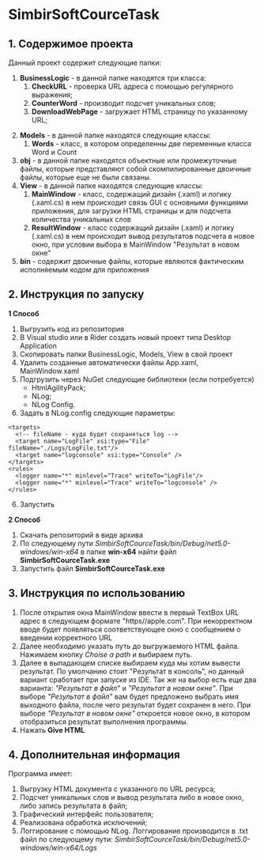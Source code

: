 # SimbirSoftCourceTask

## 1. Содержимое проекта
Данный проект содержит следующие папки:
1. <b>BusinessLogic</b> - в данной папке находятся три класса:
    1. <b>CheckURL</b> - проверка URL адреса с помощью регулярного выражения;
    2. <b>CounterWord</b> - производит подсчет уникальных слов;
    3. <b>DownloadWebPage</b> - загружает HTML страницу по указанному URL;
2) <b>Models</b> - в данной папке находятся следующие классы:
    1. <b>Words</b> - класс, в котором определенны две переменные класса Word и Count
3) <b>obj</b> - в данной папке находятся объектные или промежуточные файлы, которые представляют собой скомпилированные двоичные файлы, которые еще не были связаны.
4) <b>View</b> - в данной папке находятся следующие классы:
    1. <b>MainWindow</b> - класс, содержащий дизайн (.xaml) и логику (.xaml.cs) в нем происходит связь GUI с основными функциями приложения, для загрузки HTML страницы и для подсчета количества уникальных слов
    1. <b>ResultWindow</b> - класс содержащий дизайн (.xaml) и логику (.xaml.cs) в нем происходит вывод результатов подсчета в новое окно, при условии выбора в MainWindow "Результат в новом окне"
5) <b>bin</b> - содержит двоичные файлы, которые являются фактическим исполняемым кодом для приложения

## 2. Инструкция по запуску
<b>1 Способ</b>
1) Выгрузить код из репозитория
2) В Visual studio или в Rider создать новый проект типа Desktop Application
3) Скопировать папки BusinessLogic, Models, View в свой проект
4) Удалить созданные автоматически файлы App.xaml, MainWindow.xaml
4) Подгрузить через NuGet следующие библиотеки (если потребуется)
    * HtmlAgilityPack;
    * NLog;
    * NLog Config.
5) Задать в NLog.config следующие параметры:
  ```
  <targets>
    <!-- fileName - куда будет сохраняться log -->
    <target name="LogFile" xsi:type="File" fileName="./Logs/LogFile.txt"/>
    <target name="logconsole" xsi:type="Console" />
  </targets>
  <rules>
    <logger name="*" minlevel="Trace" writeTo="LogFile"/>
    <logger name="*" minlevel="Trace" writeTo="logconsole" />
  </rules>
  ```
6) Запустить

<b>2 Способ</b>
1) Скачать репозиторий в виде архива
2) По следующему пути <i>SimbirSoftCourceTask/bin/Debug/net5.0-windows/win-x64</i> в папке <b>win-x64</b> найти файл <b>SimbirSoftCourceTask.exe</b>
3) Запустить файл <b>SimbirSoftCourceTask.exe</b>

## 3. Инструкция по использованию
1) После открытия окна MainWindow ввести в первый TextBox URL адрес в следующем формате "https//apple.com". При некорректном вводе будет появляться соответствующее окно с сообщением о введении корректного URL
2) Далее необходимо указать путь до выгружаемого HTML файла. Нажимаем кнопку <i>Choise a path</i> и выбираем путь.
3) Далее в выпадающем списке выбираем куда мы хотим вывести результат. По умолчанию стоит </i>"Результат в консоль"</i>, но данный вариант сработает при запуске из IDE.
Так же на выбор есть еще два варианта: <i>"Результат в файл"</i> и <i>"Результат в новом окне"</i>. При выборе <i>"Результат в файл"</i> вам будет предложено выбрать имя выходного файла,
после чего результат будет сохранен в него. При выборе <i>"Результат в новом окне"</i> откроется новое окно, в котором отобразиться результат выполнения программы.
4) Нажать <b>Give HTML</b>

## 4. Дополнительная информация
Программа имеет:
  1) Выгрузку HTML документа с указанного по URL ресурса;
  2) Подсчет уникальных слов и вывод результата либо в новое окно, либо запись результата в файл;
  3) Графический интерфейс пользователя;
  4) Реализована обработка исключений;
  5) Логгирование с помощью NLog.
Логгирование производится в .txt файл по следующему пути: <i>SimbirSoftCourceTask/bin/Debug/net5.0-windows/win-x64/Logs</i>

